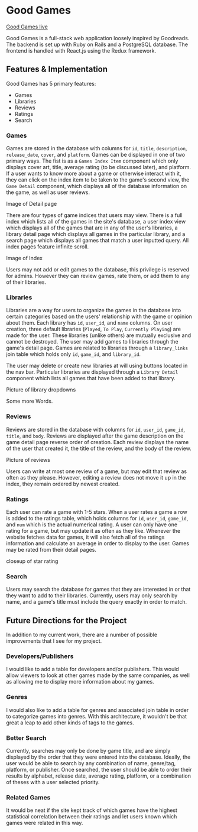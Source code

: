 # Good Games

[Good Games live][heroku]

[heroku]: http://www.goodgameswp.us

Good Games is a full-stack web application loosely inspired by Goodreads.  The backend is set up with Ruby on Rails and a PostgreSQL database.  The frontend is handled with React.js using the Redux framework.

## Features & Implementation

Good Games has 5 primary features:
- Games
- Libraries
- Reviews
- Ratings
- Search

### Games

Games are stored in the database with columns for `id`, `title`, `description`, `release_date`, `cover`, and `platform`.  Games can be displayed in one of two primary ways.  The fist is as a `Games Index Item` component which only displays cover art, title, average rating (to be discussed later), and platform.  If a user wants to know more about a game or otherwise interact with it, they can click on the index item to be taken to the game's second view, the `Game Detail` component, which displays all of the database information on the game, as well as user reviews.

Image of Detail page

There are four types of game indices that users may view.  There is a full index which lists all of the games in the site's database, a user index view which displays all of the games that are in any of the user's libraries, a library detail page which displays all games in the particular library, and a search page which displays all games that match a user inputted query.  All index pages feature infinite scroll.

Image of Index

Users may not add or edit games to the database, this privilege is reserved for admins.  However they can review games, rate them, or add them to any of their libraries.

### Libraries

Libraries are a way for users to organize the games in the database into certain categories based on the users' relationship with the game or opinion about them.  Each library has `id`, `user_id`, and `name` columns.  On user creation, three default libraries (`Played`, `To Play`, `Currently Playing`) are made for the user.  These libraries (unlike others) are mutually exclusive and cannot be destroyed.  The user may add games to libraries through the game's detail page.  Games are related to libraries through a `library_links` join table which holds only `id`, `game_id`, and `library_id`.

The user may delete or create new libraries at will using buttons located in the nav bar.  Particular libraries are displayed through a `Library Detail` component which lists all games that have been added to that library.

Picture of library dropdowns

Some more Words.

### Reviews

Reviews are stored in the database with columns for `id`, `user_id`, `game_id`, `title`, and `body`.  Reviews are displayed after the game description on the game detail page reverse order of creation.  Each review displays the name of the user that created it, the title of the review, and the body of the review.

Picture of reviews

Users can write at most one review of a game, but may edit that review as often as they please.  However, editing a review does not move it up in the index, they remain ordered by newest created.

### Ratings

Each user can rate a game with 1-5 stars. When a user rates a game a row is added to the ratings table, which holds columns for `id`, `user_id`, `game_id`, and `num` which is the actual numerical rating.  A user can only have one rating for a game, but may update it as often as they like.  Whenever the website fetches data for games, it will also fetch all of the ratings information and calculate an average in order to display to the user.  Games may be rated from their detail pages.

closeup of star rating

### Search

Users may search the database for games that they are interested in or that they want to add to their libraries.  Currently, users may only search by name, and a game's title must include the query exactly in order to match.  

## Future Directions for the Project

In addition to my current work, there are a number of possible improvements that I see for my project.

### Developers/Publishers

I would like to add a table for developers and/or publishers.  This would allow viewers to look at other games made by the same companies, as well as allowing me to display more information about my games.

### Genres

I would also like to add a table for genres and associated join table in order to categorize games into genres.  With this architecture, it wouldn't be that great a leap to add other kinds of tags to the games.

### Better Search

Currently, searches may only be done by game title, and are simply displayed by the order that they were entered into the database.  Ideally, the user would be able to search by any combination of name, genre/tag, platform, or publisher.  Once searched, the user should be able to order their results by alphabet, release date, average rating, platform, or a combination of theses with a user selected priority.

### Related Games

It would be neat if the site kept track of which games have the highest statistical correlation between their ratings and let users known which games were related in this way.
